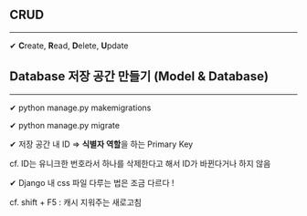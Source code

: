 ## CRUD
---
✔ **C**reate, **R**ead, **D**elete, **U**pdate  
  
  
## Database 저장 공간 만들기 (Model & Database)
---
✔ python manage.py makemigrations  
  
✔ python manage.py migrate  
  
✔ 저장 공간 내 ID => **식별자 역할**을 하는 Primary Key  
  
  
cf. ID는 유니크한 번호라서 하나를 삭제한다고 해서 ID가 바뀐다거나 하지 않음
   
  
✔ Django 내 css 파일 다루는 법은 조금 다르다 !  
  
cf. shift + F5 : 캐시 지워주는 새로고침